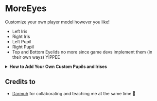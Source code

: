# MoreEyes

Customize your own player model however you like!

- Left Iris
- Right Iris
- Left Pupil
- Right Pupil
- Top and Bottom Eyelids no more since game devs implement them (in their own ways) YIPPEE


<details><summary><strong>How to Add Your Own Custom Pupils and Irises</strong></summary>

<br>

### 1. Install Unity Repo Patcher
Follow the [Installation Guide for Unity Repo Patcher](https://github.com/Kesomannen/unity-repo-project-patcher).  
This tool extracts the game's assets and creates a Unity project.

---

### 2. Extract the Pupil Mesh

1. Open the Unity project generated by the patcher.
2. Add the `PlayerAvatar` to the scene.
3. Click on one of the pupil objects (`mesh_pupil_r` or `mesh_pupil_l`).

#### Export the Mesh as FBX:
a. If you don’t have the **FBX Exporter** package:
- Open **Window → Package Manager**
- In the top left, switch to **Unity Registry**
- In the search bar (top right), type `FBX Exporter` and install it

b. Right-click the pupil mesh (e.g., `mesh_pupil_r`) → **Export to FBX**

c. In the export window:
- **Export Path**: Choose any folder  
- **Export Format**: `Binary`  
- **Include**: `Model(s) Only`  
- Leave the rest as default

---

### 3. Modify in Blender

1. Import the exported FBX file into **Blender**.
2. **Duplicate** the mesh to keep the original for reference.
3. Modify it however you want (resize pupil, reshape iris, etc.).
4. When done, **delete the original** (if desired) and export the edited mesh.

#### Export Settings:
a. In Unity, navigate to your desired folder for pupils/irises → **Right-click → Show in Explorer** → Copy the path  
b. In Blender:  
**File → Export → FBX**  
- Paste the Unity folder path  
- Under "Object Types": select only `Mesh`  
- Export

---

### 4. Create Prefabs in Unity

1. In Unity, create a new GameObject and follow this naming convention:
   - Examples: `cat_pupil_right`, `diamond_iris_left`

2. Add the following components:
   - `Mesh Filter` (assign the mesh from the FBX)
   - `Mesh Renderer` (apply the `Player Avatar - Pupil` material)

3. Drag the GameObject into your folder to save it as a **Prefab**.

---

### 5. Build the AssetBundle

You’ll need an AssetBundle builder. Here are two options:

#### a. [AssetBundle Browser](https://github.com/Unity-Technologies/AssetBundles-Browser)
> An older but still functional tool for building AssetBundles.

#### b. [CR AssetBundle Builder](https://github.com/XuuXiaolan/CR-AssetBundle-Builder)
> A modern alternative by [Xu](https://github.com/XuuXiaolan) with more features, especially for multi-bundle projects.

1. Add the tool to your Unity project as shown in the Unity Repo Patcher guide.
2. Assign the same AssetBundle name to all your pupil and iris prefabs.
3. Build the AssetBundle.

---

### 6. Package for Thunderstore

Follow the [Thunderstore package format documentation](https://thunderstore.io/c/lethal-company/create/docs/).

#### Useful Tools:
- 📄 [Markdown Preview](https://thunderstore.io/tools/markdown-preview/): Build and preview your README.
- ✅ [Manifest Validator](https://thunderstore.io/tools/manifest-v1-validator/): Validate your manifest file.

> **Reminder:** Your mod should list this base mod as a dependency.

---

### 📚 More Resources

- [Setup Helper](https://github.com/s1ckboii/MoreEyes/tree/master/SetupHelper)
</details>

## Credits to

- [Darmuh](https://github.com/darmuh) for collaborating and teaching me at the same time 🥇
